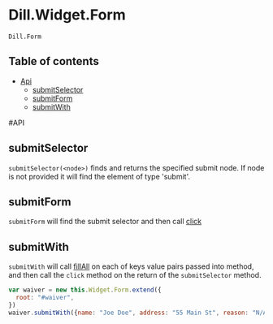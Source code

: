 Dill.Widget.Form
=================

`Dill.Form`

## Table of contents
  * [Api](#api)
    * [submitSelector](#submitselector)
    * [submitForm](#submitform)
    * [submitWith](#submitwith)

#API

## submitSelector

`submitSelector(<node>)` finds and returns the specified submit node. If node is not provided it will find the element of type 'submit'.

## submitForm

`submitForm` will find the submit selector and then call [click](docs/widget.md#click)

## submitWith

`submitWith` will call [fillAll](#docs/field.md#fillall) on each of keys value pairs passed into method, and then call the `click` method on the return of the `submitSelector` method.

```js
var waiver = new this.Widget.Form.extend({
  root: "#waiver",
})
waiver.submitWith({name: "Joe Doe", address: "55 Main St", reason: "N/A"});
```
